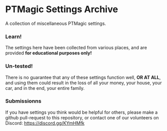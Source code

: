 # PTMagic Settings Archive

A collection of miscellaneous PTMagic settings.

### Learn!
The settings here have been collected from various places, and are provided __for educational purposes only!__

### Un-tested!
There is no guarantee that any of these settings function well, __OR AT ALL__,  and using them could result in the loss of all your money, your house, your car, and in the end, your entire family.

### Submissionns
If you have settings you think would be helpful for others, please make a github pull-request to this repository, or contact one of our volunteers on Discord: https://discord.gg/KYmHMfk

